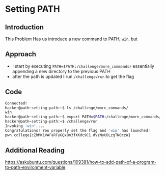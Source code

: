 # Setting PATH
## Introduction
This Problem Has us introduce a new command to PATH, `win`, but
## Approach
- I start by executing `PATH=$PATH:/challenge/more_commands/` essentially appending a new directory to the previous PATH
- after the path is updated I run `/challenge/run` to get the flag
## Code
```bash
Connected!
hacker@path~setting-path:~$ ls /challenge/more_commands/
win
hacker@path~setting-path:~$ export PATH=$PATH:/challenge/more_commands/
hacker@path~setting-path:~$ /challenge/run
Invoking 'win'....
Congratulations! You properly set the flag and 'win' has launched!
pwn.college{cZhMK1VAFaRFyGQx8o3fXKdc9C1.dVzNyUDLzgTN0czW}
```
## Additional Reading
https://askubuntu.com/questions/109381/how-to-add-path-of-a-program-to-path-environment-variable
